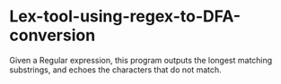 # Lex-tool-using-regex-to-DFA-conversion
Given a Regular expression, this program outputs the longest matching substrings, and echoes the characters that do not match.
